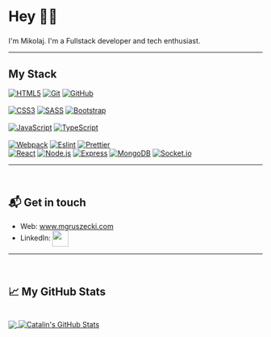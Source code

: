 # Hey 👋🏻


###

I'm Mikolaj. I'm a Fullstack developer and tech enthusiast. 


<hr>

## My Stack
[![HTML5](https://img.shields.io/badge/-HTML5-E34F26?style=flat&logo=html5&logoColor=white)](https://github.com/mik9016) [![Git](https://img.shields.io/badge/-Git-F05032?style=flat&logo=git&logoColor=white)](https://github.com/mik9016) [![GitHub](https://img.shields.io/badge/-GitHub-181717?style=flat&logo=GitHub&logoColor=white)](https://github.com/mik9016) 
<br/>	
[![CSS3](https://img.shields.io/badge/-CSS3-1572B6?style=flat&logo=css3)](https://github.com/mik9016) [![SASS](https://img.shields.io/badge/-SASS-CC6699?style=flat&logo=sass&logoColor=white)](https://github.com/mik9016) [![Bootstrap](https://img.shields.io/badge/-Bootstrap-563D7C?style=flat&logo=bootstrap&logoColor=white)](https://github.com/mik9016)
<br/>	
[![JavaScript](https://img.shields.io/badge/-JavaScript-F7DF1E?style=flat&logo=javascript&logoColor=white)](https://github.com/mik9016) [![TypeScript](https://img.shields.io/badge/-TypeScript-007ACC?style=flat&logo=typescript&logoColor=white)](https://github.com/mik9016)
<br/>	
[![Webpack](https://img.shields.io/badge/-Webpack-8DD6F9?style=flat&logo=webpack&logoColor=black)](https://github.com/mik9016) [![Eslint](https://img.shields.io/badge/-Eslint-4B32C3?style=flat&logo=Eslint&logoColor=white)](https://github.com/mik9016) [![Prettier](https://img.shields.io/badge/-Prettier-F7B93E?style=flat&logo=Prettier&logoColor=white)](https://github.com/mik9016)
<br/>
[![React](https://img.shields.io/badge/-React-61DAFB?style=flat&logo=react&logoColor=black)](https://github.com/mik9016)
[![Node.js](https://img.shields.io/badge/-Node.js-339933?style=flat&logo=Node.js&logoColor=white)](https://github.com/mik9016) [![Express](https://img.shields.io/badge/-Express-000000?style=flat)](https://github.com/mik9016) [![MongoDB](https://img.shields.io/badge/-MongoDB-47A248?style=flat&logo=MongoDB&logoColor=white)](https://github.com/dudek-igor) [![Socket.io](https://img.shields.io/badge/-Socket.io-010101?style=flat&logo=Socket.io&logoColor=white)](https://github.com/mik9016)
<br/>



<hr>
<br/>

## 📬 Get in touch

- Web: www.mgruszecki.com
- LinkedIn: <a href="https://www.linkedin.com/in/miko%C5%82aj-gruszecki-2b54561b8/">
  <img align="center" src="https://www.vectorlogo.zone/logos/linkedin/linkedin-icon.svg" height="32px" />
</a>

<hr>
<br/>

## &#x1f4c8; My GitHub Stats
<br/>

<a href="https://github.com/mik9016/mik9016">
  <img align="center" src="https://github-readme-stats.vercel.app/api/top-langs/?username=mik9016&hide=java,html&title_color=ffffff&text_color=c9cacc&icon_color=2bbc8a&bg_color=1d1f21" />
</a>

<a href="https://github.com/mik9016/mik9016">
  <img align="center" src="https://github-readme-stats.vercel.app/api?username=mik9016&show_icons=true&line_height=27&count_private=true&title_color=ffffff&text_color=c9cacc&icon_color=2bbc8a&bg_color=1d1f21" alt="Catalin's GitHub Stats" />
</a>
<br>
<br>

<!-- #  Projects: 

##  -->


